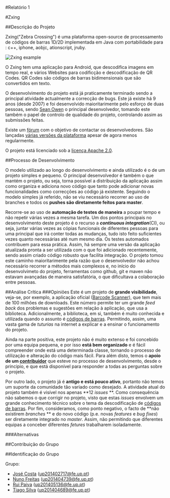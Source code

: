 #Relatório 1

#Zxing

##Descrição do Projeto

Zxing("Zebra Crossing") é uma plataforma open-source de processamento de códigos de barras 1D/2D implementada em Java com portabilidade para : c++, iphone, aobjc, ationscript, jruby.

![Zxing example](https://lh6.ggpht.com/Ax3eaBtJt0CVdY_lfFlGYg2RKdovXNVNzr91n_u22OKZu1WqIW-iQ44WR0Nmn5PkyKY=h900)

O Zxing tem uma aplicação para Android, que descodifica imagens em tempo real, e vários Websites para codificção e descodificação de QR Codes. QR Codes são códigos de barras bidimensionais que são convertidos em texto.

O desenvolvimento do projeto está já praticamente terminado sendo a principal atividade actualmente a correcção de bugs. Este já existe há 9 anos (desde 2007) e foi desenvolvido maioritarimente pelo esforço de duas pessoas, sendo [Sean Owen](https://github.com/srowen) o principal desenvolvedor, tomando este também o papel de controlo de qualidade do projeto, controlando assim as submissões feitas.

Existe um [fórum](https://groups.google.com/forum/#!forum/zxing) com o objetivo de contactar os desenvolvedores. São lançadas [várias versões da plataforma](https://github.com/zxing/zxing/releases) apesar de agora menos regularmente.

O projeto está licenciado sob a [licença Apache 2.0](http://www.apache.org/licenses/LICENSE-2.0.html).

##Processo de Desenvolvimento


O modelo utilizado ao longo do desenvolvimento e ainda utilizado é o de um projeto simples e pequeno. O principal desenvolvedor é também o que mantém o projeto, ou seja, torna possível a distribuição da aplicação assim como organiza e adiciona novo código que tanto pode adicionar novas funcionalidades como correcções ao código já existente. Seguindo o modelo simples já referido, não se viu necessário recorrer ao uso de branches e todos os **pushes são diretamente feitos para master**.

Recorre-se ao uso de **automação de testes de maneira** a poupar tempo e não repetir várias vezes a mesma tarefa. Um dos pontos principais no desenvolvimento deste projeto é o recurso a ***continuous integration***(CI), ou seja, juntar várias vezes as cópias funcionais de diferentes pessoas para uma principal que irá conter todas as mudanças, tudo isto feito suficientes vezes quanto necessárias até num mesmo dia. Os testes automados contribuem para essa prática. Assim, há sempre uma versão da aplicação atualizada pronta a ser utilizada com o que foi adicionado recentemente, sendo assim criado código robusto que facilita integração. O projeto tomou este caminho maioritarimente pela razão que o desenvolvedor não achou necessário recorrer a métodos mais complexos e, no início do desenvolvimeto do projeto, ferramentas como github, git e maven não estavam avançadas de maneira satisfatória, o que dificultava a colaboração entre pessoas.

##Análise Crítica
###Opiniões
Este é um projeto de **grande visibilidade**, veja-se, por exemplo, a aplicação oficial ([Barcode Scanner](https://play.google.com/store/apps/details?id=com.google.zxing.client.android&hl=pt-PT)), que tem mais de 100 milhões de downloads. Este número permite ter um grande *feed back* dos problemas e sugestões em relação à aplicação, que usa a biblioteca. Adicionalmente, a biblioteca, em si, também é muito conhecida e utilizada quando o assunto é [códigos de barras](https://pt.wikipedia.org/wiki/C%C3%B3digo_de_barras). Permitindo, assim, uma vasta gama de *tuturias* na internet a explicar e a ensinar o funcionamento do projeto.

Ainda na parte positiva, este projeto não é muito extenso e foi concebido por uma equipa pequena, e por isso **está bem organizado** e é fácil compreender onde está uma determinada classe, tornando o processo de utilização e alteração do código mais fácil. Para além disto, temos o **apoio de um [contribuidor](https://github.com/srowen)** que esteve no processo de desenvolvimento, desde o principio, e que está disponível para responder a todas as perguntas sobre o projeto.

Por outro lado, o projeto já é **antigo e está pouco ativo**, portanto não temos um suporte da comunidade tão variado como desejado. A atividade atual do projeto também é visível nos apenas **12 *issues* **. Como consequência não sabemos o que corrigir no projeto, visto que estas *issues* envolvem um grande conhecimento técnico sobre o tema da descodificação de [códigos de barras](https://pt.wikipedia.org/wiki/C%C3%B3digo_de_barras). Por fim, consideramos, como ponto negativo, o facto de **não existirem *branches* ** e do novo código (p.e. novas *features* e *bug fixes*) ser diretamente integrado no *master*. Assim, não permitindo que diferentes equipas a conceber diferentes *fetures* trabalharem isoladamente.

###Alternativas

##Contribuição do Grupo

##Identificação do Grupo

Grupo:
* [José Costa](https://github.com/zecst19) (up201402717@fe.up.pt)
* [Nuno Freitas](https://github.com/nunofreitas96) (up201404739@fe.up.pt)
* [Rui Paiva](https://github.com/ruivop) (up201405136@fe.up.pt)
* [Tiago Silva](https://github.com/tadias) (up201404689@fe.up.pt)
